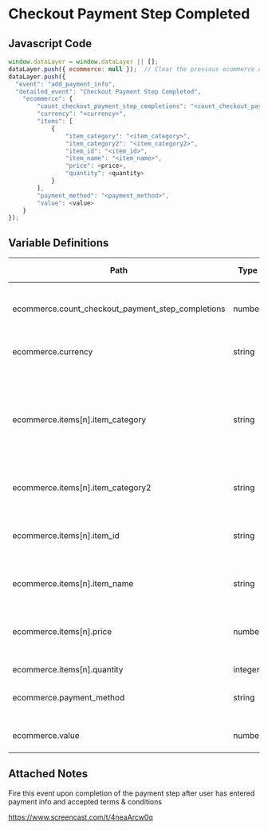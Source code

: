 # Checkout Payment Step Completed

### 

## Javascript Code
```js
window.dataLayer = window.dataLayer || [];
dataLayer.push({ ecommerce: null });  // Clear the previous ecommerce object.
dataLayer.push({
  "event": "add_payment_info",
  "detailed_event": "Checkout Payment Step Completed",
    "ecommerce": {
        "count_checkout_payment_step_completions": "<count_checkout_payment_step_completions>",
        "currency": "<currency>",
        "items": [
            {
                "item_category": "<item_category>",
                "item_category2": "<item_category2>",
                "item_id": "<item_id>",
                "item_name": "<item_name>",
                "price": <price>,
                "quantity": <quantity>
            }
        ],
        "payment_method": "<payment_method>",
        "value": <value>
    }
});
```

## Variable Definitions

|Path|Type|Description|Example|Pattern|Min Length|Max Length|Minimum|Maximum|Multiple Of|
| --- | --- | --- | --- | --- | --- | --- | --- | --- | --- |
|ecommerce.count_checkout_payment_step_completions|number|Captures the specific chat service line used. \(i.e., the agent\)||||||||
|ecommerce.currency|string|The currency, in 3-letter ISO 4217 format.|USD|||||||
|ecommerce.items[n].item_category|string|Item Category \(context-specific\). item\_category2 through item\_category5 can also be used if the item has many categories.|pants|||||||
|ecommerce.items[n].item_category2|string|The second category of an item.||||||||
|ecommerce.items[n].item_id|string|Item ID \(context-specific\).The product primary ID \(SKU or UPC\)|SKU\_12345|||||||
|ecommerce.items[n].item_name|string|Item Name \(context-specific\).|jeggings|||||||
|ecommerce.items[n].price|number|The monetary price of the item, in units of the specified currency parameter.|9.99|||||||
|ecommerce.items[n].quantity|integer|Item quantity.|1|||||||
|ecommerce.payment_method|string|The chosen method of payment.|credit card, gift card, paypal, apple pay|||||||
|ecommerce.value|number|The monetary value of the event.|7.77, 239.55, 659|||||||

## Attached Notes

<p>Fire this event upon completion of the payment step after user has entered payment info and accepted terms &amp; conditions</p>
<p><a href="https://www.screencast.com/t/4neaArcw0q">https://www.screencast.com/t/4neaArcw0q</a></p>
<p>&nbsp;</p>
<p>&nbsp;</p>
